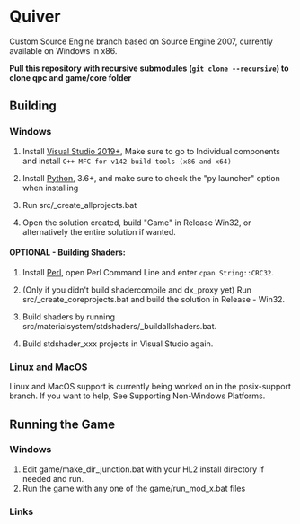 # Quiver
Custom Source Engine branch based on Source Engine 2007, currently available on Windows in x86.

**Pull this repository with recursive submodules (`git clone --recursive`) to clone qpc and game/core folder**

## Building

### Windows

1. Install [Visual Studio 2019+](https://visualstudio.microsoft.com/downloads/), Make sure to go to Individual components and install `C++ MFC for v142 build tools (x86 and x64)`

2. Install [Python](https://www.python.org/downloads/), 3.6+, and make sure to check the "py launcher" option when installing

3. Run src/\_create\_allprojects.bat

4. Open the solution created, build "Game" in Release Win32, or alternatively the entire solution if wanted.

#### OPTIONAL - Building Shaders:

1. Install [Perl](http://strawberryperl.com/), open Perl Command Line and enter `cpan String::CRC32`.

2. (Only if you didn't build shadercompile and dx\_proxy yet) Run src/\_create_coreprojects.bat and build the solution in Release - Win32.

3. Build shaders by running src/materialsystem/stdshaders/\_buildallshaders.bat.

4. Build stdshader_xxx projects in Visual Studio again.

### Linux and MacOS

Linux and MacOS support is currently being worked on in the posix-support branch. If you want to help, See Supporting Non-Windows Platforms.

## Running the Game

### Windows
1. Edit game/make_dir_junction.bat with your HL2 install directory if needed and run.
2. Run the game with any one of the game/run\_mod\_x.bat files

### Links
